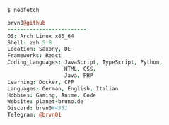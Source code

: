 ```coffeescript
$ neofetch

brvn0@github
-------------------------
OS: Arch Linux x86_64
Shell: zsh 5.8
Location: Saxony, DE
Frameworks: React
Coding_Languages: JavaScript, TypeScript, Python,
                  HTML, CSS,
                  Java, PHP
Learning: Docker, CPP
Languages: German, English, Italian
Hobbies: Gaming, Anime, Code
Website: planet-bruno.de
Discord: brvn0#4351
Telegram: @brvn01
```




<!---
- 👋 Hi, I’m @brvn0
- 👀 I’m interested in ...
- 🌱 I’m currently learning ...
- 💞️ I’m looking to collaborate on ...
- 📫 How to reach me ...


brvn0/brvn0 is a ✨ special ✨ repository because its `README.md` (this file) appears on your GitHub profile.
You can click the Preview link to take a look at your changes.
--->
